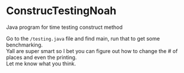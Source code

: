 # ConstrucTestingNoah
Java program for time testing construct method

Go to the `/testing.java` file and find main, run that to get some benchmarking.\
Yall are super smart so I bet you can figure out how to change the # of places and even the printing.\
Let me know what you think.

